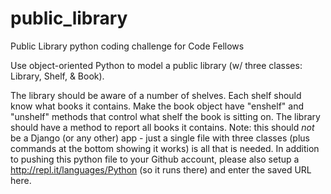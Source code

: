 # public_library
Public Library python coding challenge for Code Fellows

Use object-oriented Python to model a public library (w/ three classes: Library,
Shelf, & Book).

The library should be aware of a number of shelves. Each shelf should know what
books it contains. Make the book object have "enshelf" and "unshelf" methods
that control what shelf the book is sitting on. The library should have a method
to report all books it contains. Note: this should *not* be a Django (or any
other) app - just a single file with three classes (plus commands at the bottom
showing it works) is all that is needed. In addition to pushing this python file
to your Github account, please also setup a http://repl.it/languages/Python (so
it runs there) and enter the saved URL here.
